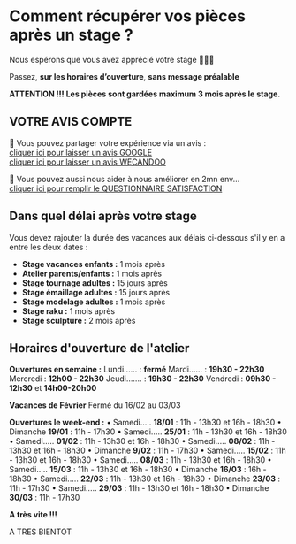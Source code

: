 # Comment récupérer vos pièces après un stage ?

Nous espérons que vous avez apprécié votre stage 🙏🙏🙏   

Passez, **sur les horaires d’ouverture**, **sans message préalable**   

**ATTENTION !!! Les pièces sont gardées maximum 3 mois après le stage.**   



## VOTRE AVIS COMPTE

🙏 Vous pouvez partager votre expérience via un avis :     
[cliquer ici pour laisser un avis GOOGLE](https://g.page/fansdeterre/review?gm)   
[cliquer ici pour laisser un avis WECANDOO](https://wecandoo.fr/atelier/initiation-ceramique-tour-decor-emaillage)  

🙏 Vous pouvez aussi nous aider à nous améliorer en 2mn env...   
[cliquer ici pour remplir le QUESTIONNAIRE SATISFACTION](https://forms.office.com/r/ZMh5YtCtj7)
 
 
## Dans quel délai après votre stage  

Vous devez rajouter la durée des vacances aux délais ci-dessous s'il y en a entre les deux dates :  
- **Stage vacances enfants :** 1 mois après 
- **Atelier parents/enfants :** 1 mois après 
- **Stage tournage adultes :** 15 jours après 
- **Stage émaillage adultes :** 15 jours après 
- **Stage modelage adultes :** 1 mois après 
- **Stage raku :** 1 mois après 
- **Stage sculpture :**  2 mois après  
  

## Horaires d'ouverture de l'atelier      

**Ouvertures en semaine :**
Lundi...... : **fermé**
Mardi...... : **19h30 - 22h30**
Mercredi : **12h00 - 22h30**
Jeudi....... : **19h30 - 22h30**
Vendredi : **09h30 - 12h30** et **14h00-20h00**

**Vacances de Février**
Fermé du 16/02 au 03/03

**Ouvertures le week-end :**
• Samedi..... **18/01** : 11h - 13h30 et 16h - 18h30
• Dimanche **19/01** : 11h - 17h30
• Samedi..... **25/01** : 11h - 13h30 et 16h - 18h30
• Samedi..... **01/02** : 11h - 13h30 et 16h - 18h30
• Samedi..... **08/02** : 11h - 13h30 et 16h - 18h30
• Dimanche **9/02** : 11h - 17h30
• Samedi..... **15/02** : 11h - 13h30 et 16h - 18h30
• Samedi..... **08/03** : 11h - 13h30 et 16h - 18h30
• Samedi..... **15/03** : 11h - 13h30 et 16h - 18h30
• Dimanche **16/03** : 16h - 18h30
• Samedi..... **22/03** : 11h - 13h30 et 16h - 18h30
• Dimanche **23/03** : 11h - 17h30
• Samedi..... **29/03** : 11h - 13h30 et 16h - 18h30
• Dimanche **30/03** : 11h - 17h30 
  
   
**A très vite !!!**

  

 
 
  
A TRES BIENTOT  

